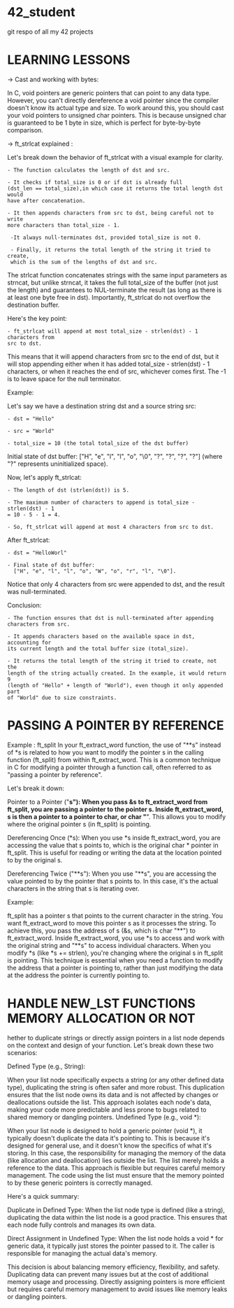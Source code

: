 # 42_student
git respo of all my 42 projects



# LEARNING LESSONS

-> Cast and working with bytes:

In C, void pointers are generic pointers that can point to any data type. 
However, you can't directly dereference a void pointer since the compiler 
doesn't know its actual type and size. To work around this, you should cast 
your void pointers to unsigned char pointers. This is because unsigned char is 
guaranteed to be 1 byte in size, which is perfect for byte-by-byte comparison.

-> ft_strlcat explained :

Let's break down the behavior of ft_strlcat with a visual example for clarity.

	- The function calculates the length of dst and src.

	- It checks if total_size is 0 or if dst is already full 
	(dst_len == total_size),in which case it returns the total length dst would 
	have after concatenation.

	- It then appends characters from src to dst, being careful not to write 
	more characters than total_size - 1.

	 -It always null-terminates dst, provided total_size is not 0.

	 - Finally, it returns the total length of the string it tried to create, 
	 which is the sum of the lengths of dst and src.

The strlcat function concatenates strings with the same input parameters as 
strncat, but unlike strncat, it takes the full total_size of the buffer 
(not just the length) and guarantees to NUL-terminate the result 
(as long as there is at least one byte free in dst). 
Importantly, ft_strlcat do not overflow the destination buffer.

Here's the key point:

	- ft_strlcat will append at most total_size - strlen(dst) - 1 characters from 
	src to dst.

This means that it will append characters from src to the end of dst, but it
will stop appending either when it has added total_size - strlen(dst) - 1 
characters, or when it reaches the end of src, whichever comes first. 
The -1 is to leave space for the null terminator.

Example:

Let's say we have a destination string dst and a source string src:

	- dst = "Hello"

	- src = "World"

	- total_size = 10 (the total total_size of the dst buffer)

Initial state of dst buffer: ["H", "e", "l", "l", "o", "\0", "?", "?", "?", "?"]
(where "?" represents uninitialized space).

Now, let's apply ft_strlcat:

	- The length of dst (strlen(dst)) is 5.

	- The maximum number of characters to append is total_size - strlen(dst) - 1 
	= 10 - 5 - 1 = 4.

	- So, ft_strlcat will append at most 4 characters from src to dst.

After ft_strlcat:

	- dst = "HelloWorl"

	- Final state of dst buffer: 
	  ["H", "e", "l", "l", "o", "W", "o", "r", "l", "\0"].

Notice that only 4 characters from src were appended to dst, and the result was 
null-terminated.

Conclusion:

	- The function ensures that dst is null-terminated after appending 
	characters from src.

	- It appends characters based on the available space in dst, accounting for
	its current length and the total buffer size (total_size).

	- It returns the total length of the string it tried to create, not the 
	length of the string actually created. In the example, it would return 9 
	(length of "Hello" + length of "World"), even though it only appended part 
	of "World" due to size constraints.
	
# PASSING A POINTER BY REFERENCE 

Example : ft_split
In your ft_extract_word function, the use of "**s" instead of *s is related to how
you want to modify the pointer s in the calling function (ft_split) from within 
ft_extract_word. This is a common technique in C for modifying a pointer through
a function call, often referred to as "passing a pointer by reference".

Let's break it down:

Pointer to a Pointer ("**s"): When you pass &s to ft_extract_word from ft_split, 
you are passing a pointer to the pointer s. Inside ft_extract_word, s is then a 
pointer to a pointer to char, or char "**". This allows you to modify where the 
original pointer s (in ft_split) is pointing.

Dereferencing Once (*s): When you use *s inside ft_extract_word, you are 
accessing the value that s points to, which is the original char * pointer in 
ft_split. This is useful for reading or writing the data at the location pointed
to by the original s.

Dereferencing Twice ("**s"): When you use "**s", you are accessing the value pointed
to by the pointer that s points to. In this case, it's the actual characters in 
the string that s is iterating over.

Example:

ft_split has a pointer s that points to the current character in the string.
You want ft_extract_word to move this pointer s as it processes the string.
To achieve this, you pass the address of s (&s, which is char "**") to 
ft_extract_word.
Inside ft_extract_word, you use *s to access and work with the original string 
and "**s" to access individual characters.
When you modify *s (like *s += strlen), you're changing where the original s in 
ft_split is pointing.
This technique is essential when you need a function to modify the address that 
a pointer is pointing to, rather than just modifying the data at the address the
pointer is currently pointing to.

# HANDLE NEW_LST FUNCTIONS MEMORY ALLOCATION OR NOT

hether to duplicate strings or directly assign pointers in a list node depends 
on the context and design of your function. Let's break down these two scenarios:

Defined Type (e.g., String):

When your list node specifically expects a string (or any other defined data type),
duplicating the string is often safer and more robust. This duplication ensures
that the list node owns its data and is not affected by changes or deallocations
outside the list.
This approach isolates each node's data, making your code more predictable and 
less prone to bugs related to shared memory or dangling pointers.
Undefined Type (e.g., void *):

When your list node is designed to hold a generic pointer (void *), it typically
doesn't duplicate the data it's pointing to. This is because it's designed for 
general use, and it doesn't know the specifics of what it's storing.
In this case, the responsibility for managing the memory of the data 
(like allocation and deallocation) lies outside the list. The list merely holds
a reference to the data.
This approach is flexible but requires careful memory management. 
The code using the list must ensure that the memory pointed to by these generic
pointers is correctly managed.

Here's a quick summary:

Duplicate in Defined Type: When the list node type is defined (like a string), 
duplicating the data within the list node is a good practice. 
This ensures that each node fully controls and manages its own data.

Direct Assignment in Undefined Type: When the list node holds a void * for 
generic data, it typically just stores the pointer passed to it. 
The caller is responsible for managing the actual data's memory.

This decision is about balancing memory efficiency, flexibility, and safety. 
Duplicating data can prevent many issues but at the cost of additional memory 
usage and processing. Directly assigning pointers is more efficient but requires
careful memory management to avoid issues like memory leaks or dangling pointers.

